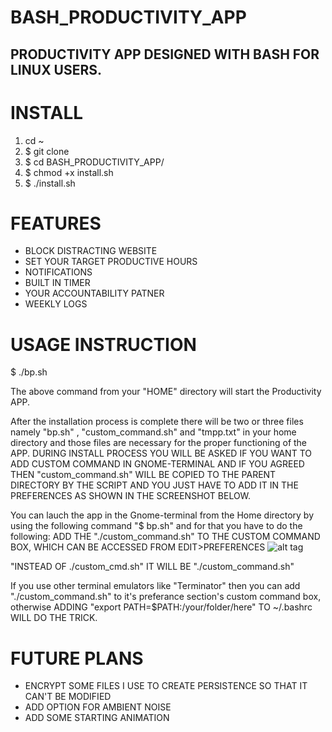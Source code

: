 # BASH_PRODUCTIVITY_APP
## PRODUCTIVITY APP DESIGNED WITH BASH FOR LINUX USERS.


# INSTALL

1) cd ~
2) $ git clone 
3) $ cd BASH_PRODUCTIVITY_APP/
4) $ chmod +x install.sh 
5) $ ./install.sh


# FEATURES

* BLOCK DISTRACTING WEBSITE
* SET YOUR TARGET PRODUCTIVE HOURS
* NOTIFICATIONS
* BUILT IN TIMER
* YOUR ACCOUNTABILITY PATNER
* WEEKLY LOGS

# USAGE INSTRUCTION
$ ./bp.sh 

The above command from your "HOME" directory will start the Productivity APP.

After the installation process is complete there will be two or three files namely "bp.sh" , "custom_command.sh" and "tmpp.txt" in your home directory and those files are necessary for the proper functioning of the APP. 
DURING INSTALL PROCESS YOU WILL BE ASKED IF YOU WANT TO ADD CUSTOM COMMAND IN GNOME-TERMINAL AND IF YOU AGREED THEN "custom_command.sh" WILL BE COPIED TO THE PARENT DIRECTORY BY THE SCRIPT AND YOU JUST HAVE TO ADD IT IN THE PREFERENCES AS SHOWN IN THE SCREENSHOT BELOW.

You can lauch the app in the Gnome-terminal from the Home directory by using the following command "$ bp.sh" and for that you have to do the following:
ADD THE "./custom_command.sh" TO THE CUSTOM COMMAND BOX, WHICH CAN BE ACCESSED FROM EDIT>PREFERENCES
![alt tag](https://user-images.githubusercontent.com/85397632/127916720-9fcabe99-4c67-496e-a11d-e2918cfa2200.png "INSTEAD OF ./custom_cmd.sh IT WILL BE ./custom_command.sh")

"INSTEAD OF ./custom_cmd.sh" IT WILL BE "./custom_command.sh"

If you use other terminal emulators like "Terminator" then you can add "./custom_command.sh" to it's preferance section's custom command box, otherwise ADDING "export PATH=$PATH:/your/folder/here" TO ~/.bashrc WILL DO THE TRICK.


# FUTURE PLANS
* ENCRYPT SOME FILES I USE TO CREATE PERSISTENCE SO THAT IT CAN'T BE MODIFIED
* ADD OPTION FOR AMBIENT NOISE
* ADD SOME STARTING ANIMATION
